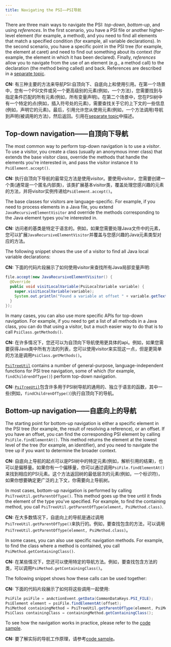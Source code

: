 ```yaml
---
title: Navigating the PSI——PSI导航
---
```


There are three main ways to navigate the PSI: *top-down*, *bottom-up*, and using *references*. In the first scenario, 
you have a PSI file or another higher-level element (for example, a method), and you need to find all elements that match a
specified condition (for example, all variable declarations). In the second scenario, you have a specific point
in the PSI tree (for example, the element at caret) and need to find out something about its context (for example,
the element in which it has been declared). Finally, *references* allow you to navigate from the use of an element
(e.g., a method call) to the declaration (the method being called) and back. References are described in a
[separate topic](psi_references.md).

**CN:**  有三种主要的方法来导航PSI:自顶向下、自底向上和使用引用。在第一个场景中，您有一个PSI文件或另一个更高级别的元素(例如，一个方法)，您需要找到与指定条件匹配的所有元素(例如，所有变量声明)。在第二个场景中，您在PSI树中有一个特定的点(例如，插入符号处的元素)，需要查找关于它的上下文的一些信息(例如，声明它的元素)。最后，引用允许您从使用元素(例如，一个方法调用)导航到声明(被调用的方法)，然后返回。引用在[separate topic](psi_references.md)中描述。


## Top-down navigation——自顶向下导航

The most common way to perform top-down navigation is to use a *visitor*. To use a visitor, you create a class
(usually an anonymous inner class) that extends the base visitor class, override the methods that handle the elements
you're interested in, and pass the visitor instance it to `PsiElement.accept()`.

**CN:**  执行自顶向下导航的最常见方法是使用*visitor*。要使用visitor，您需要创建一个类(通常是一个匿名内部类)，该类扩展基本visitor类，覆盖处理您感兴趣的元素的方法，并将visitor实例传递给`PsiElement.accept()`。

The base classes for visitors are language-specific. For example, if you need to process elements in a Java file,
you extend `JavaRecursiveElementVisitor` and override the methods corresponding to the Java element types you're
interested in. 

**CN:**  访问者的基类是特定于语言的。例如，如果您需要处理Java文件中的元素，您可以扩展`JavaRecursiveElementVisitor`并覆盖与您感兴趣的Java元素类型对应的方法。

The following snippet shows the use of a visitor to find all Java local variable declarations:

**CN:**  下面的代码片段展示了如何使用visitor来查找所有Java局部变量声明:

```java
file.accept(new JavaRecursiveElementVisitor() {
  @Override
  public void visitLocalVariable(PsiLocalVariable variable) {
    super.visitLocalVariable(variable);
    System.out.println("Found a variable at offset " + variable.getTextRange().getStartOffset());
  }
});
```

In many cases, you can also use more specific APIs for top-down navigation. For example, if you need to get a list of
all methods in a Java class, you can do that using a visitor, but a much easier way to do that is to call `PsiClass.getMethods()`.

**CN:**  在许多情况下，您还可以为自顶向下导航使用更具体的api。例如，如果您需要获得Java类中所有方法的列表，您可以使用visitor来实现这一点，但是更简单的方法是调用`PsiClass.getMethods()`。

[`PsiTreeUtil`](upsource:///platform/core-api/src/com/intellij/psi/util/PsiTreeUtil.java) contains a number of
general-purpose, language-independent functions for PSI tree navigation, some of which (for example, `findChildrenOfType()`)
perform top-down navigation.

**CN:**  [`PsiTreeUtil`](upsource:///platform/core-api/src/com/intellij/psi/util/PsiTreeUtil.java)包含许多用于PSI树导航的通用的、独立于语言的函数，其中一些(例如，`findChildrenOfType()`)执行自顶向下的导航。

## Bottom-up navigation——自底向上的导航

The starting point for bottom-up navigation is either a specific element in the PSI tree (for example, the result of
resolving a reference), or an offset. If you have an offset, you can find the corresponding PSI element by calling
`PsiFile.findElementAt()`. This method returns the element at the lowest level of the tree (for example, an identifier),
and you need to navigate the tree up if you want to determine the broader context.

**CN:**  自底向上导航的起点可以是PSI树中的特定元素(例如，解析引用的结果)，也可以是偏移量。如果你有一个偏移量，你可以通过调用`PsiFile.findElementAt()`来找到相应的PSI元素。这个方法返回树的最低层次的元素(例如，一个标识符)，如果你想要确定更广泛的上下文，你需要向上导航树。

In most cases, bottom-up navigation is performed by calling `PsiTreeUtil.getParentOfType()`. This method goes up the
tree until it finds the element of the type you've specified. For example, to find the containing method, you call
`PsiTreeUtil.getParentOfType(element, PsiMethod.class)`.

**CN:**  在大多数情况下，自底向上的导航是通过调用`PsiTreeUtil.getParentOfType()`来执行的。例如，要查找包含的方法，可以调用`PsiTreeUtil.getParentOfType(element, PsiMethod.class)`。

In some cases, you can also use specific navigation methods. For example, to find the class where a method is contained,
you call `PsiMethod.getContainingClass()`.

**CN:**  在某些情况下，您还可以使用特定的导航方法。例如，要查找包含方法的类，可以调用`PsiMethod.getContainingClass()`。

The following snippet shows how these calls can be used together:

**CN:**  下面的代码片段展示了如何将这些调用一起使用:

```java
PsiFile psiFile = anActionEvent.getData(CommonDataKeys.PSI_FILE);
PsiElement element = psiFile.findElementAt(offset);
PsiMethod containingMethod = PsiTreeUtil.getParentOfType(element, PsiMethod.class);
PsiClass containingClass = containingMethod.getContainingClass();
```

To see how the navigation works in practice, please refer to the 
[code sample](https://github.com/JetBrains/intellij-sdk-docs/blob/master/code_samples/psi_demo/src/com/intellij/tutorials/psi/PsiNavigationDemoAction.java).

**CN:**  要了解实际的导航工作原理，请参考[code sample](https://github.com/JetBrains/intellij-sdk-docs/blob/master/code_samples/psi_demo/src/com/intellij/tutorials/psi/PsiNavigationDemoAction.java)。